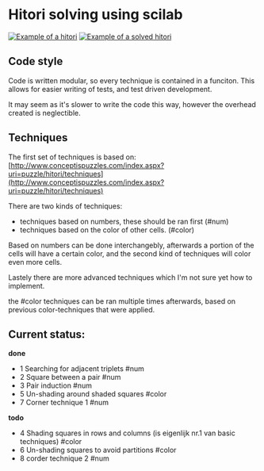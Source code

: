 # Hitori solving using scilab

[![Example of a hitori](http://www.conceptispuzzles.com/picture/27/1219.gif)](http://www.conceptispuzzles.com/index.aspx?uri=puzzle/hitori/techniques)
[![Example of a solved hitori](http://www.conceptispuzzles.com/picture/27/1220.gif)](http://www.conceptispuzzles.com/index.aspx?uri=puzzle/hitori/techniques)

## Code style
Code is written modular, so every technique is contained in a funciton.
This allows for easier writing of tests, and test driven development.

It may seem as it's slower to write the code this way, however the overhead
created is neglectible.

## Techniques
The first set of techniques is based on:
[http://www.conceptispuzzles.com/index.aspx?uri=puzzle/hitori/techniques](http://www.conceptispuzzles.com/index.aspx?uri=puzzle/hitori/techniques)

There are two kinds of techniques:
* techniques based on numbers, these should be ran first (#num)
* techniques based on the color of other cells. (#color)

Based on numbers can be done interchangebly, afterwards a portion of the cells
will have a certain color, and the second kind of techniques will color even
more cells.

Lastely there are more advanced techniques which I'm not sure yet how to implement.

the #color techniques can be ran multiple times afterwards, based on previous
color-techniques that were applied.

## Current status:

**done**
* 1 Searching for adjacent triplets #num
* 2 Square between a pair #num
* 3 Pair induction #num
* 5 Un-shading around shaded squares #color
* 7 Corner technique 1 #num

**todo**
* 4 Shading squares in rows and columns (is eigenlijk nr.1 van basic techniques) #color
* 6 Un-shading squares to avoid partitions #color
* 8 corder technique 2 #num
